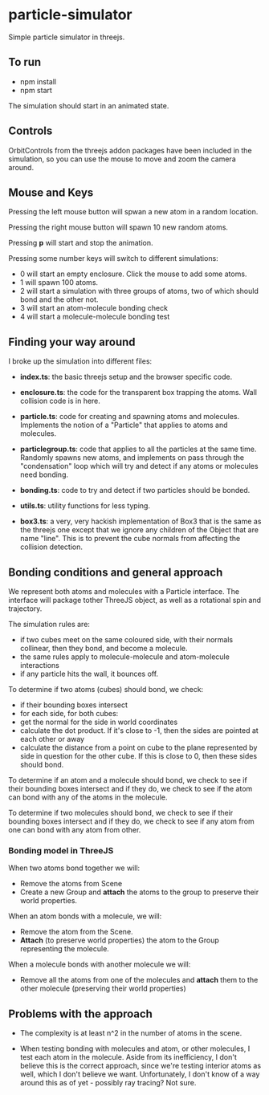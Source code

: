 # particle-simulator

Simple particle simulator in threejs.

## To run 

* npm install
* npm start

The simulation should start in an animated state.

## Controls

OrbitControls from the threejs addon packages have been included in the
simulation, so you can use the mouse to move and zoom the camera around.

## Mouse and Keys

Pressing the left mouse button will spwan a new atom in a random location.

Pressing the right mouse button will spawn 10 new random atoms.

Pressing **p** will start and stop the animation.

Pressing some number keys will switch to different simulations:

 * 0 will start an empty enclosure.  Click the mouse to add some atoms.
 * 1 will spawn 100 atoms.
 * 2 will start a simulation with three groups of atoms, two of which should
   bond and the other not.
 * 3 will start an atom-molecule bonding check
 * 4 will start a molecule-molecule bonding test

## Finding your way around

I broke up the simulation into different files:

* **index.ts**: the basic threejs setup and the browser specific code.

* **enclosure.ts**: the code for the transparent box trapping the atoms.
  Wall collision code is in here.

* **particle.ts**: code for creating and spawning atoms and molecules.
  Implements the notion of a "Particle" that applies to atoms and molecules.

* **particlegroup.ts**: code that applies to all the particles at the same
  time.  Randomly spawns new atoms, and implements on pass through the
  "condensation" loop which will try and detect if any atoms or molecules
  need bonding.

* **bonding.ts**: code to try and detect if two particles should be bonded.

* **utils.ts**: utility functions for less typing.

* **box3.ts**: a very, very hackish implementation of Box3 that is the same
  as the threejs one except that we ignore any children of the Object that
  are name "line".  This is to prevent the cube normals from affecting the
  collision detection.

## Bonding conditions and general approach

We represent both atoms and molecules with a Particle interface.  The
interface will package tother ThreeJS object, as well as a rotational spin
and trajectory.

The simulation rules are:

* if two cubes meet on the same coloured side, with their normals collinear,
  then they bond, and become a molecule.
* the same rules apply to molecule-molecule and atom-molecule interactions
* if any particle hits the wall, it bounces off.

To determine if two atoms (cubes) should bond, we check:

* if their bounding boxes intersect
* for each side, for both cubes:
 * get the normal for the side in world coordinates
 * calculate the dot product. If it's close to -1, then the sides are
   pointed at each other or away
 * calculate the distance from a point on cube to the plane represented by
   side in question for the other cube.  If this is close to 0, then these
   sides should bond.

To determine if an atom and a molecule should bond, we check to see if their
bounding boxes intersect and if they do, we check to see if the atom can
bond with any of the atoms in the molecule.

To determine if two molecules should bond, we check to see if their bounding
boxes intersect and if they do, we check to see if any atom from one can
bond with any atom from other.

### Bonding model in ThreeJS

When two atoms bond together we will:
* Remove the atoms from Scene
* Create a new Group and **attach** the atoms to the group to preserve their
  world properties.

When an atom bonds with a molecule, we will:

* Remove the atom from the Scene.
* **Attach** (to preserve world properties) the atom to the Group
  representing the molecule.

When a molecule bonds with another molecule we will:
* Remove all the atoms from one of the molecules and **attach** them to the
  other molecule (preserving their world properties)

## Problems with the approach

* The complexity is at least n^2 in the number of atoms in the scene.

* When testing bonding with molecules and atom, or other molecules, I test
  each atom in the molecule.  Aside from its inefficiency, I don't believe
  this is the correct approach, since we're testing interior atoms as well,
  which I don't believe we want.  Unfortunately, I don't know of a way
  around this as of yet - possibly ray tracing? Not sure.
